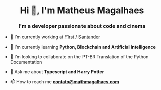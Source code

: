 <h1 align="center">Hi 👋, I'm Matheus Magalhaes</h1>
<h3 align="center">I'm a developer passionate about code and cinema</h3>


- 🔭 I’m currently working at [F1rst / Santander](https://www.f1rst.com.br/first/#we-are-f1rst)

- 🌱 I’m currently learning **Python, Blockchain and Artificial Intelligence**

- 👯 I’m looking to collaborate on the PT-BR Translation of the Python Documentation

- 💬 Ask me about **Typescript and Harry Potter**

- 📫 How to reach me **contato@mathmagalhaes.com**

